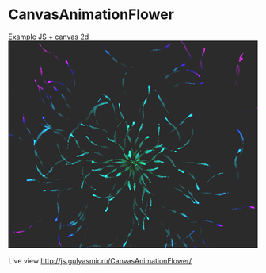 # CanvasAnimationFlower
Example JS + canvas 2d
![alt_text](https://github.com/gulyasmir/CanvasAnimationFlower/blob/main/CanvasAnimationFlower.png)

Live view http://js.gulyasmir.ru/CanvasAnimationFlower/
